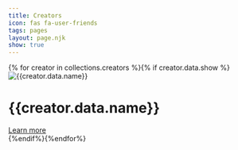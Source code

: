 ```yaml
---
title: Creators
icon: fas fa-user-friends
tags: pages
layout: page.njk
show: true
---
```


<div class="grid grid-cols-1 md:grid-cols-2 lg:grid-cols-3 gap-16 pt-[4rem] p-4">{% for creator in collections.creators %}{% if creator.data.show %}
    <div class="group backdrop-blur-sm bg-white/60 rounded-lg hover:shadow-lg hover:shadow-violet-500/50 flex flex-col items-center justify-between relative">
        <div class="relative rounded-full h-20 w-20 -mt-10 md:h-24 md:w-24 md:-mt-12 shadow-lg">
            <img src="{{creator.data.thumbnail}}" class="absolute rounded-full h-full w-full" alt="{{creator.data.name}}" />
            <div class="absolute rounded-full opacity-30 h-full w-full bg-violet-900"></div>
        </div>
        <h1 class="bg-clip-text text-transparent bg-gradient-to-t from-violet-900 to-violet-300 drop-shadow-0_1px_1px_rgba(0,0,0,0.75) text-xl md:text-2xl lg:text-3xl m-4 p-4 lg:p-6 xl:p-8 text-center">{{creator.data.name}}</h1>
        <a href="{{creator.url}}" class="w-full text-md md:text-lg bg-violet-900 text-white py-1 px-3 md:py-2 md:px-8 text-center rounded-b-lg border-t-2 border-violet-300 group-hover:bg-violet-600 transition duration-300 ease-in-out">Learn more</a>
    </div>    {%endif%}{%endfor%}
</div>
